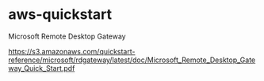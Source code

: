 aws-quickstart
==============

Microsoft Remote Desktop Gateway

https://s3.amazonaws.com/quickstart-reference/microsoft/rdgateway/latest/doc/Microsoft_Remote_Desktop_Gateway_Quick_Start.pdf
 
